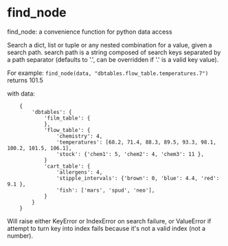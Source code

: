 # find_node

find_node: a convenience function for python data access

Search a dict, list or tuple or any nested combination for a value, given a search path.
search path is a string composed of search keys separated by a path separator (defaults
to '.', can be overridden if '.' is a valid key value).

For example: `find_node(data, "dbtables.flow_table.temperatures.7")` returns 101.5

with data:
```
    {
        'dbtables': {
            'film_table': {
            },
            'flow_table': {
                'chemistry': 4,
                'temperatures': [68.2, 71.4, 88.3, 89.5, 93.3, 98.1, 100.2, 101.5, 106.1],
                'stock': {'chem1': 5, 'chem2': 4, 'chem3': 11 },
            }
            'cart_table': {
                'allergens': 4,
                'stipple_intervals': {'brown': 0, 'blue': 4.4, 'red': 9.1 },
                'fish': ['mars', 'spud', 'neo'],
            }
        }
    }
```

Will raise either KeyError or IndexError on search failure, or
ValueError if attempt to turn key into index fails because it's
not a valid index (not a number).
